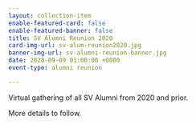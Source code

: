 ```yaml
---
layout: collection-item
enable-featured-card: false
enable-featured-banner: false
title: SV Alumni Reunion 2020
card-img-url: sv-alum-reunion2020.jpg
banner-img-url: sv-alumni-reunion-banner.jpg
date: 2020-09-09 01:00:00 +0000
event-type: alumni reunion

---
```

Virtual gathering of all SV Alumni from 2020 and prior.

More details to follow.